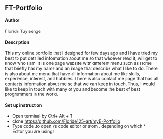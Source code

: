 ## FT-Portfolio
#### Author
Floride Tuyisenge
#### Description
This my online portfolio that I designed for few days ago and I have tried my best to put detailed information about me so that whoever read it, will get to know who I am. It is one page website with different menu such as Home that briefly has my name and an image that describe what I like to do. There is also about me menu that have all information about me like skills, experience, interest, and hobbies. There is also contact me page that has all contacts information about me so that we can keep in touch. Thus, I would like to keep in touch with many of you and become the best of best programmers in the world.
#### Set up instruction
* Open terminal by Ctrl+ Alt + T
* clone https://github.com/Floride125-art/myE-Portfolio
* Type code .to open vs code editor or atom . depending on which *  Editor you are using!



